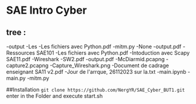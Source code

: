 # SAE Intro Cyber
## tree :
-output
  -Les
  -Les fichiers avec Python.pdf
  -mitm.py
  -None
  -output.pdf
-Ressources SAE101
  -Les fichiers avec Python.pdf
  -Intoduction avec Scapy SAE11.pdf
  -Wireshark
    -SW2.pdf
    -output.pdf
    -McDiarmid.pcapng
    -capture2.pcapng
    -Capture_Wireshark.png
-Document de cadrage enseignant SA11 v2.pdf
-Jour de l'arrque, 26112023 sur la.txt
-main.ipynb
-main.py
-mitm.py




##Installation
`git clone https://github.com/NergYR/SAE_Cyber_BUT1.git`
enter in the Folder and execute start.sh
